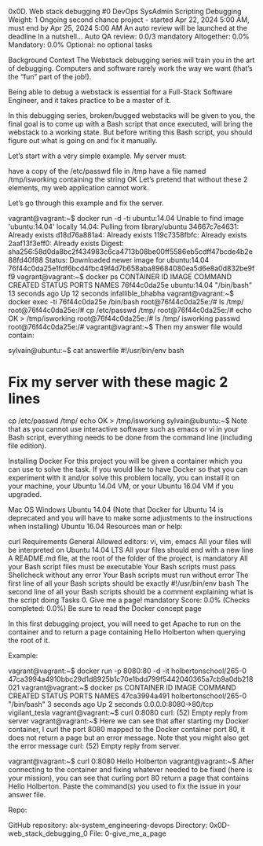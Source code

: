 0x0D. Web stack debugging #0
DevOps
SysAdmin
Scripting
Debugging
 Weight: 1
 Ongoing second chance project - started Apr 22, 2024 5:00 AM, must end by Apr 25, 2024 5:00 AM
 An auto review will be launched at the deadline
In a nutshell…
Auto QA review: 0.0/3 mandatory
Altogether:  0.0%
Mandatory: 0.0%
Optional: no optional tasks


Background Context
The Webstack debugging series will train you in the art of debugging. Computers and software rarely work the way we want (that’s the “fun” part of the job!).

Being able to debug a webstack is essential for a Full-Stack Software Engineer, and it takes practice to be a master of it.

In this debugging series, broken/bugged webstacks will be given to you, the final goal is to come up with a Bash script that once executed, will bring the webstack to a working state. But before writing this Bash script, you should figure out what is going on and fix it manually.

Let’s start with a very simple example. My server must:

have a copy of the /etc/passwd file in /tmp
have a file named /tmp/isworking containing the string OK
Let’s pretend that without these 2 elements, my web application cannot work.

Let’s go through this example and fix the server.

vagrant@vagrant:~$ docker run -d -ti ubuntu:14.04
Unable to find image 'ubuntu:14.04' locally
14.04: Pulling from library/ubuntu
34667c7e4631: Already exists
d18d76a881a4: Already exists
119c7358fbfc: Already exists
2aaf13f3eff0: Already exists
Digest: sha256:58d0da8bc2f434983c6ca4713b08be00ff5586eb5cdff47bcde4b2e88fd40f88
Status: Downloaded newer image for ubuntu:14.04
76f44c0da25e1fdf6bcd4fbc49f4d7b658aba89684080ea5d6e8a0d832be9ff9
vagrant@vagrant:~$ docker ps
CONTAINER ID        IMAGE               COMMAND             CREATED             STATUS              PORTS               NAMES
76f44c0da25e        ubuntu:14.04        "/bin/bash"         13 seconds ago      Up 12 seconds                           infallible_bhabha
vagrant@vagrant:~$ docker exec -ti 76f44c0da25e /bin/bash
root@76f44c0da25e:/# ls /tmp/
root@76f44c0da25e:/# cp /etc/passwd /tmp/
root@76f44c0da25e:/# echo OK > /tmp/isworking
root@76f44c0da25e:/# ls /tmp/
isworking  passwd
root@76f44c0da25e:/#
vagrant@vagrant:~$
Then my answer file would contain:

sylvain@ubuntu:~$ cat answerfile
#!/usr/bin/env bash
# Fix my server with these magic 2 lines
cp /etc/passwd /tmp/
echo OK > /tmp/isworking
sylvain@ubuntu:~$
Note that as you cannot use interactive software such as emacs or vi in your Bash script, everything needs to be done from the command line (including file edition).

Installing Docker
For this project you will be given a container which you can use to solve the task. If you would like to have Docker so that you can experiment with it and/or solve this problem locally, you can install it on your machine, your Ubuntu 14.04 VM, or your Ubuntu 16.04 VM if you upgraded.

Mac OS
Windows
Ubuntu 14.04 (Note that Docker for Ubuntu 14 is deprecated and you will have to make some adjustments to the instructions when installing)
Ubuntu 16.04
Resources
man or help:

curl
Requirements
General
Allowed editors: vi, vim, emacs
All your files will be interpreted on Ubuntu 14.04 LTS
All your files should end with a new line
A README.md file, at the root of the folder of the project, is mandatory
All your Bash script files must be executable
Your Bash scripts must pass Shellcheck without any error
Your Bash scripts must run without error
The first line of all your Bash scripts should be exactly #!/usr/bin/env bash
The second line of all your Bash scripts should be a comment explaining what is the script doing
Tasks
0. Give me a page!
mandatory
Score: 0.0% (Checks completed: 0.0%)
Be sure to read the Docker concept page

In this first debugging project, you will need to get Apache to run on the container and to return a page containing Hello Holberton when querying the root of it.

Example:

vagrant@vagrant:~$ docker run -p 8080:80 -d -it holbertonschool/265-0
47ca3994a4910bbc29d1d8925b1c70e1bdd799f5442040365a7cb9a0db218021
vagrant@vagrant:~$ docker ps
CONTAINER ID        IMAGE                   COMMAND             CREATED             STATUS              PORTS                  NAMES
47ca3994a491        holbertonschool/265-0   "/bin/bash"         3 seconds ago       Up 2 seconds        0.0.0.0:8080->80/tcp   vigilant_tesla
vagrant@vagrant:~$ curl 0:8080
curl: (52) Empty reply from server
vagrant@vagrant:~$
Here we can see that after starting my Docker container, I curl the port 8080 mapped to the Docker container port 80, it does not return a page but an error message. Note that you might also get the error message curl: (52) Empty reply from server.

vagrant@vagrant:~$ curl 0:8080
Hello Holberton
vagrant@vagrant:~$
After connecting to the container and fixing whatever needed to be fixed (here is your mission), you can see that curling port 80 return a page that contains Hello Holberton. Paste the command(s) you used to fix the issue in your answer file.

Repo:

GitHub repository: alx-system_engineering-devops
Directory: 0x0D-web_stack_debugging_0
File: 0-give_me_a_page

